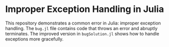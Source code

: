 # Improper Exception Handling in Julia

This repository demonstrates a common error in Julia: improper exception handling.  The `bug.jl` file contains code that throws an error and abruptly terminates. The improved version in `bugSolution.jl` shows how to handle exceptions more gracefully.